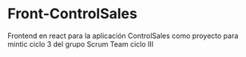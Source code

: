 # Front-ControlSales
Frontend en react para la aplicación ControlSales como proyecto para mintic ciclo 3 del grupo Scrum Team ciclo III 
